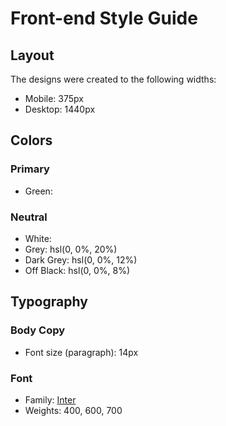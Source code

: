 # Front-end Style Guide

## Layout

The designs were created to the following widths:

- Mobile: 375px
- Desktop: 1440px

## Colors

### Primary

- Green: 

### Neutral

- White: 
- Grey: hsl(0, 0%, 20%)
- Dark Grey: hsl(0, 0%, 12%)
- Off Black: hsl(0, 0%, 8%)

## Typography

### Body Copy

- Font size (paragraph): 14px

### Font

- Family: [Inter](https://fonts.google.com/specimen/Inter)
- Weights: 400, 600, 700
